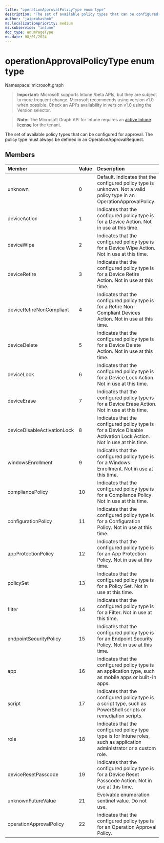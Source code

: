 ```yaml
---
title: "operationApprovalPolicyType enum type"
description: "The set of available policy types that can be configured for approval. The policy type must always be defined in an OperationApprovalRequest."
author: "jaiprakashmb"
ms.localizationpriority: medium
ms.subservice: "intune"
doc_type: enumPageType
ms.date: 08/01/2024
---
```


# operationApprovalPolicyType enum type

Namespace: microsoft.graph

> **Important:** Microsoft supports Intune /beta APIs, but they are subject to more frequent change. Microsoft recommends using version v1.0 when possible. Check an API's availability in version v1.0 using the Version selector.

> **Note:** The Microsoft Graph API for Intune requires an [active Intune license](https://go.microsoft.com/fwlink/?linkid=839381) for the tenant.

The set of available policy types that can be configured for approval. The policy type must always be defined in an OperationApprovalRequest.

## Members
|Member|Value|Description|
|:---|:---|:---|
|unknown|0|Default. Indicates that the configured policy type is unknown. Not a valid policy type in an OperationApprovalPolicy.|
|deviceAction|1|Indicates that the configured policy type is for a Device Action. Not in use at this time.|
|deviceWipe|2|Indicates that the configured policy type is for a Device Wipe Action. Not in use at this time.|
|deviceRetire|3|Indicates that the configured policy type is for a Device Retire Action. Not in use at this time.|
|deviceRetireNonCompliant|4|Indicates that the configured policy type is for a Retire Non-Compliant Devices Action. Not in use at this time.|
|deviceDelete|5|Indicates that the configured policy type is for a Device Delete Action. Not in use at this time.|
|deviceLock|6|Indicates that the configured policy type is for a Device Lock Action. Not in use at this time.|
|deviceErase|7|Indicates that the configured policy type is for a Device Erase Action. Not in use at this time.|
|deviceDisableActivationLock|8|Indicates that the configured policy type is for a Device Disable Activation Lock Action. Not in use at this time.|
|windowsEnrollment|9|Indicates that the configured policy type is for a Windows Enrollment. Not in use at this time.|
|compliancePolicy|10|Indicates that the configured policy type is for a Compliance Policy. Not in use at this time.|
|configurationPolicy|11|Indicates that the configured policy type is for a Configuration Policy. Not in use at this time.|
|appProtectionPolicy|12|Indicates that the configured policy type is for an App Protection Policy. Not in use at this time.|
|policySet|13|Indicates that the configured policy type is for a Policy Set. Not in use at this time.|
|filter|14|Indicates that the configured policy type is for a Filter. Not in use at this time.|
|endpointSecurityPolicy|15|Indicates that the configured policy type is for an Endpoint Security Policy. Not in use at this time.|
|app|16|Indicates that the configured policy type is an application type, such as mobile apps or built-in apps.|
|script|17|Indicates that the configured policy type is a script type, such as PowerShell scripts or remediation scripts.|
|role|18|Indicates that the configured policy type type is for Intune roles, such as application administrator or a custom role.|
|deviceResetPasscode|19|Indicates that the configured policy type is for a Device Reset Passcode Action. Not in use at this time.|
|unknownFutureValue|21|Evolvable enumeration sentinel value. Do not use.|
|operationApprovalPolicy|22|Indicates that the configured policy type is for an Operation Approval Policy.|